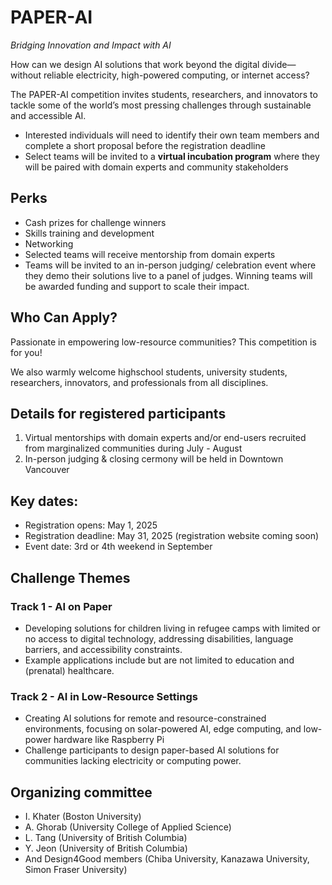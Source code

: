 # PAPER-AI

*Bridging Innovation and Impact with AI*

How can we design AI solutions that work beyond the digital divide—without reliable electricity, high-powered computing, or internet access? 

The PAPER-AI competition invites students, researchers, and innovators to tackle some of the world’s most pressing challenges through sustainable and accessible AI.

- Interested individuals will need to identify their own team members and complete a short proposal before the registration deadline
- Select teams will be invited to a **virtual incubation program** where they will be paired with domain experts and community stakeholders


## Perks

- Cash prizes for challenge winners
- Skills training and development
- Networking
- Selected teams will receive mentorship from domain experts
- Teams will be invited to an in-person judging/ celebration event where they demo their solutions live to a panel of judges. Winning teams will be awarded funding and support to scale their impact.

## Who Can Apply?

Passionate in empowering low-resource communities? This competition is for you!

We also warmly welcome highschool students, university students, researchers, innovators, and professionals from all disciplines. 


## Details for registered participants 

1. Virtual mentorships with domain experts and/or end-users recruited from marginalized communities during July - August
2. In-person judging & closing cermony will be held in Downtown Vancouver

## Key dates:

- Registration opens: May 1, 2025
- Registration deadline: May 31, 2025 (registration website coming soon)
- Event date: 3rd or 4th weekend in September

## Challenge Themes

### Track 1 - AI on Paper

- Developing solutions for children living in refugee camps with limited or no access to digital technology, addressing disabilities, language barriers, and accessibility constraints.
- Example applications include but are not limited to education and (prenatal) healthcare.

### Track 2 - AI in Low-Resource Settings

- Creating AI solutions for remote and resource-constrained environments, focusing on solar-powered AI, edge computing, and low-power hardware like Raspberry Pi
- Challenge participants to design paper-based AI solutions for communities lacking electricity or computing power.


## Organizing committee

- I. Khater (Boston University)
- A. Ghorab (University College of Applied Science)
- L. Tang (University of British Columbia)
- Y. Jeon (University of British Columbia)
- And Design4Good members (Chiba University, Kanazawa University, Simon Fraser University)
